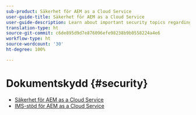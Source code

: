 ```yaml
---
sub-product: Säkerhet för AEM as a Cloud Service
user-guide-title: Säkerhet för AEM as a Cloud Service
user-guide-description: Learn about important security topics regarding Experience Manager as a Cloud Service.
translation-type: ht
source-git-commit: c6de895d9d7e876096efe98238b9b0558224a4e6
workflow-type: ht
source-wordcount: '30'
ht-degree: 100%

---
```



# Dokumentskydd {#security}

+ [Säkerhet för AEM as a Cloud Service](/help/security/home.md)
+ [IMS-stöd för AEM as a Cloud Service](ims-support.md)
